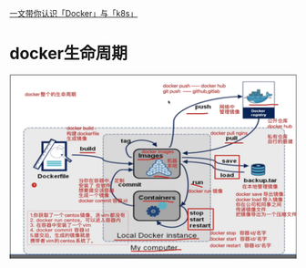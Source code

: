 [一文带你认识「Docker」与「k8s」](https://juejin.cn/post/7015729458959089701)
# docker生命周期
![生命周期](../images/docker.png)